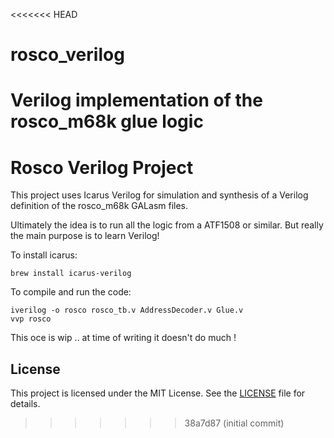 <<<<<<< HEAD
# rosco_verilog
Verilog implementation of the rosco_m68k glue logic
=======
# Rosco Verilog Project

This project uses Icarus Verilog for simulation and synthesis of a Verilog definition of the rosco_m68k GALasm files.

Ultimately the idea is to run all the logic from a ATF1508 or similar.  But really the main purpose is to learn Verilog!

To install icarus:
```
brew install icarus-verilog
```

To compile and run the code:
```
iverilog -o rosco rosco_tb.v AddressDecoder.v Glue.v
vvp rosco
```

This oce is wip .. at time of writing it doesn't do much !

## License
This project is licensed under the MIT License. See the [LICENSE](LICENSE) file for details.
>>>>>>> 38a7d87 (initial commit)
